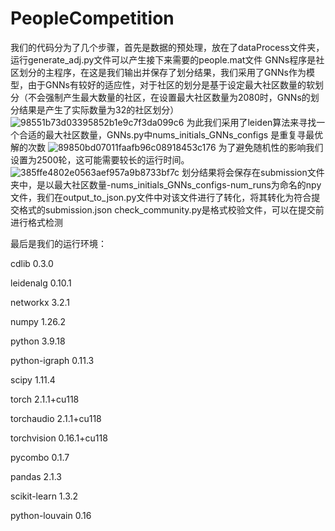 # PeopleCompetition

我们的代码分为了几个步骤，首先是数据的预处理，放在了dataProcess文件夹，运行generate_adj.py文件可以产生接下来需要的people.mat文件
GNNs程序是社区划分的主程序，在这是我们输出并保存了划分结果，我们采用了GNNs作为模型，由于GNNs有较好的适应性，对于社区的划分是基于设定最大社区数量的软划分（不会强制产生最大数量的社区，在设置最大社区数量为2080时，GNNs的划分结果是产生了实际数量为32的社区划分）
![98551b73d03395852b1e9c7f3da099c6](https://github.com/Superbia-X/PeopleCompetition/assets/58381321/6ad06017-e6c6-4b74-bd1f-d600d3fed720)
为此我们采用了leiden算法来寻找一个合适的最大社区数量，GNNs.py中nums_initials_GNNs_configs 是重复寻最优解的次数
![89850bd07011faafb96c08918453c176](https://github.com/Superbia-X/PeopleCompetition/assets/58381321/77ff4988-ad7f-46bd-82f5-a912ce368951)
为了避免随机性的影响我们设置为2500轮，这可能需要较长的运行时间。
![385ffe4802e0563aef957a9b8733bf7c](https://github.com/Superbia-X/PeopleCompetition/assets/58381321/7f8a4ab9-68c3-46af-9da6-1e8c857cf887)
划分结果将会保存在submission文件夹中，是以最大社区数量-nums_initials_GNNs_configs-num_runs为命名的npy文件，我们在output_to_json.py文件中对该文件进行了转化，将其转化为符合提交格式的submission.json
check_community.py是格式校验文件，可以在提交前进行格式检测

最后是我们的运行环境：

cdlib                     0.3.0

leidenalg                 0.10.1

networkx                  3.2.1

numpy                     1.26.2

python                    3.9.18

python-igraph             0.11.3

scipy                     1.11.4

torch                     2.1.1+cu118              

torchaudio                2.1.1+cu118              

torchvision               0.16.1+cu118             

pycombo                   0.1.7 

pandas                    2.1.3

scikit-learn              1.3.2  

python-louvain            0.16



